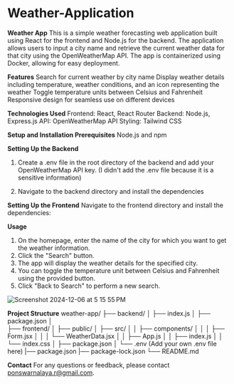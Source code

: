 # Weather-Application

**Weather App**
This is a simple weather forecasting web application built using React for the frontend and Node.js for the backend. The application allows users to input a city name and retrieve the current weather data for that city using the OpenWeatherMap API. The app is containerized using Docker, allowing for easy deployment.

**Features**
Search for current weather by city name
Display weather details including temperature, weather conditions, and an icon representing the weather
Toggle temperature units between Celsius and Fahrenheit
Responsive design for seamless use on different devices

**Technologies Used**
Frontend: React, React Router
Backend: Node.js, Express.js
API: OpenWeatherMap API
Styling: Tailwind CSS

**Setup and Installation
Prerequisites**
Node.js and npm

**Setting Up the Backend**
1. Create a .env file in the root directory of the backend and add your OpenWeatherMap API key. (I didn't add the .env file because it is a sensitive information)

2. Navigate to the backend directory and install the dependencies

**Setting Up the Frontend**
Navigate to the frontend directory and install the dependencies:

**Usage**
1. On the homepage, enter the name of the city for which you want to get the weather information.
2. Click the "Search" button.
3. The app will display the weather details for the specified city.
4. You can toggle the temperature unit between Celsius and Fahrenheit using the provided button.
5. Click "Back to Search" to perform a new search.

![Screenshot 2024-12-06 at 5 15 55 PM](https://github.com/user-attachments/assets/381b8619-307b-47de-9d6e-f2f3bc5890d0)

**Project Structure**
weather-app/
├── backend/
│   ├── index.js
│   ├── package.json
│   
├── frontend/
│   ├── public/
│   ├── src/
│   │   ├── components/
│   │   │   ├── Form.jsx
│   │   │   └── WeatherData.jsx
│   │   ├── App.js
│   │   ├── index.js
│   │   └── index.css
│   ├── package.json
│   └── .env (Add your own .env file here)
|── package.json
|── package-lock.json
└── README.md

**Contact**
For any questions or feedback, please contact ponswarnalaya.r@gmail.com.
